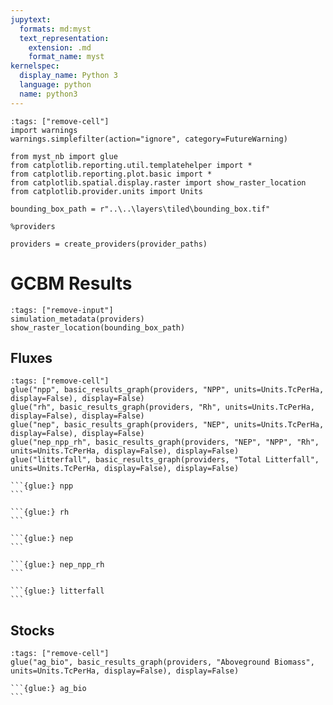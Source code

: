 ```yaml
---
jupytext:
  formats: md:myst
  text_representation:
    extension: .md
    format_name: myst
kernelspec:
  display_name: Python 3
  language: python
  name: python3
---
```


```{code-cell} ipython3
:tags: ["remove-cell"]
import warnings
warnings.simplefilter(action="ignore", category=FutureWarning)

from myst_nb import glue
from catplotlib.reporting.util.templatehelper import *
from catplotlib.reporting.plot.basic import *
from catplotlib.spatial.display.raster import show_raster_location
from catplotlib.provider.units import Units

bounding_box_path = r"..\..\layers\tiled\bounding_box.tif"

%providers

providers = create_providers(provider_paths)
```

# GCBM Results
```{code-cell} ipython3
:tags: ["remove-input"]
simulation_metadata(providers)
show_raster_location(bounding_box_path)
```

## Fluxes

```{code-cell} ipython3
:tags: ["remove-cell"]
glue("npp", basic_results_graph(providers, "NPP", units=Units.TcPerHa, display=False), display=False)
glue("rh", basic_results_graph(providers, "Rh", units=Units.TcPerHa, display=False), display=False)
glue("nep", basic_results_graph(providers, "NEP", units=Units.TcPerHa, display=False), display=False)
glue("nep_npp_rh", basic_results_graph(providers, "NEP", "NPP", "Rh", units=Units.TcPerHa, display=False), display=False)
glue("litterfall", basic_results_graph(providers, "Total Litterfall", units=Units.TcPerHa, display=False), display=False)
```

````{tabbed} NPP
```{glue:} npp
```
````

````{tabbed} Rh
```{glue:} rh
```
````

````{tabbed} NEP
```{glue:} nep
```
````

````{tabbed} All
```{glue:} nep_npp_rh
```
````

````{tabbed} Litterfall
```{glue:} litterfall
```
````

## Stocks

```{code-cell} ipython3
:tags: ["remove-cell"]
glue("ag_bio", basic_results_graph(providers, "Aboveground Biomass", units=Units.TcPerHa, display=False), display=False)
```

````{tabbed} Aboveground Biomass
```{glue:} ag_bio
```
````
